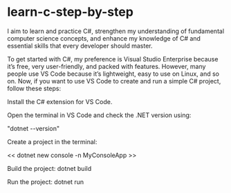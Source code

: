 # learn-c-step-by-step
I aim to learn and practice C#, strengthen my understanding of fundamental computer science concepts, and enhance my knowledge of C# and essential skills that every developer should master.


To get started with C#, my preference is Visual Studio Enterprise because it’s free, very user-friendly, and packed with features. However, many people use VS Code because it’s lightweight, easy to use on Linux, and so on. Now, if you want to use VS Code to create and run a simple C# project, follow these steps:

Install the C# extension for VS Code.

Open the terminal in VS Code and check the .NET version using:

"dotnet --version"

Create a project in the terminal:

<< dotnet new console -n MyConsoleApp >>

Build the project:
dotnet build

Run the project:
dotnet run
